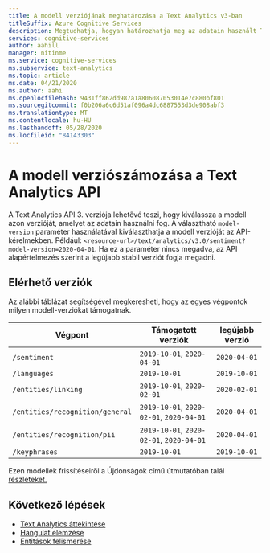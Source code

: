 ```yaml
---
title: A modell verziójának meghatározása a Text Analytics v3-ban
titleSuffix: Azure Cognitive Services
description: Megtudhatja, hogyan határozhatja meg az adatain használt Text Analytics API modellt.
services: cognitive-services
author: aahill
manager: nitinme
ms.service: cognitive-services
ms.subservice: text-analytics
ms.topic: article
ms.date: 04/21/2020
ms.author: aahi
ms.openlocfilehash: 9431ff862dd987a1a806087053014e7c880bf801
ms.sourcegitcommit: f0b206a6c6d51af096a4dc6887553d3de908abf3
ms.translationtype: MT
ms.contentlocale: hu-HU
ms.lasthandoff: 05/28/2020
ms.locfileid: "84143303"
---
```

# <a name="model-versioning-in-the-text-analytics-api"></a>A modell verziószámozása a Text Analytics API

A Text Analytics API 3. verziója lehetővé teszi, hogy kiválassza a modell azon verzióját, amelyet az adatain használni fog. A választható `model-version` paraméter használatával kiválaszthatja a modell verzióját az API-kérelmekben. Például: `<resource-url>/text/analytics/v3.0/sentiment?model-version=2020-04-01`. Ha ez a paraméter nincs megadva, az API alapértelmezés szerint a legújabb stabil verziót fogja megadni. 

## <a name="available-versions"></a>Elérhető verziók

Az alábbi táblázat segítségével megkeresheti, hogy az egyes végpontok milyen modell-verziókat támogatnak.


| Végpont                        | Támogatott verziók                       | legújabb verzió |
|---------------------------------|------------------------------------------|----------------|
| `/sentiment`                    | `2019-10-01`, `2020-04-01`               | `2020-04-01`   |
| `/languages`                    | `2019-10-01`                             | `2019-10-01`   |
| `/entities/linking`             | `2019-10-01`, `2020-02-01`               | `2020-02-01`   |
| `/entities/recognition/general` | `2019-10-01`, `2020-02-01`, `2020-04-01` | `2020-04-01`   |
| `/entities/recognition/pii`     | `2019-10-01`, `2020-02-01`, `2020-04-01` | `2020-04-01`   |
| `/keyphrases`                   | `2019-10-01`                             | `2019-10-01`   |


Ezen modellek frissítéseiről a Újdonságok című útmutatóban talál [részleteket.](../whats-new.md)

## <a name="next-steps"></a>Következő lépések

* [Text Analytics áttekintése](../overview.md)
* [Hangulat elemzése](../how-tos/text-analytics-how-to-sentiment-analysis.md)
* [Entitások felismerése](../how-tos/text-analytics-how-to-entity-linking.md)